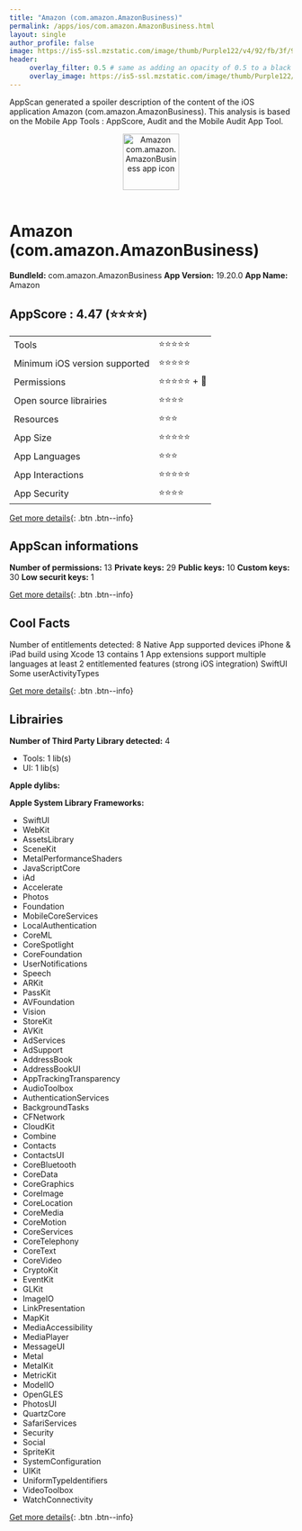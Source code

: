 ```yaml
---
title: "Amazon (com.amazon.AmazonBusiness)"
permalink: /apps/ios/com.amazon.AmazonBusiness.html
layout: single
author_profile: false
image: https://is5-ssl.mzstatic.com/image/thumb/Purple122/v4/92/fb/3f/92fb3fff-33bb-568e-1d55-9b42eb0b166e/AppIconBusiness-0-0-1x_U007emarketing-0-7-0-sRGB-0-85-220.png/512x512bb.jpg
header: 
     overlay_filter: 0.5 # same as adding an opacity of 0.5 to a black background
     overlay_image: https://is5-ssl.mzstatic.com/image/thumb/Purple122/v4/92/fb/3f/92fb3fff-33bb-568e-1d55-9b42eb0b166e/AppIconBusiness-0-0-1x_U007emarketing-0-7-0-sRGB-0-85-220.png/512x512bb.jpg
---
```

AppScan generated a spoiler description of the content of the iOS application Amazon (com.amazon.AmazonBusiness). This analysis is based on the Mobile App Tools : AppScore, Audit and the Mobile Audit App Tool.

  
  
<div style="text-align: center;"><img src="https://is5-ssl.mzstatic.com/image/thumb/Purple122/v4/92/fb/3f/92fb3fff-33bb-568e-1d55-9b42eb0b166e/AppIconBusiness-0-0-1x_U007emarketing-0-7-0-sRGB-0-85-220.png/512x512bb.jpg" width="100" height="100" alt="Amazon com.amazon.AmazonBusiness app icon"></div></br>
  
# Amazon (com.amazon.AmazonBusiness)

**BundleId:** com.amazon.AmazonBusiness
**App Version:** 19.20.0
**App Name:** Amazon


## AppScore : 4.47 (⭐️⭐️⭐️⭐️) 

<table>
<tr><td> Tools </td><td> ⭐️⭐️⭐️⭐️⭐️ </td></tr>
<tr><td> Minimum iOS version supported </td><td> ⭐️⭐️⭐️⭐️⭐️ </td></tr>
<tr><td> Permissions </td><td> ⭐️⭐️⭐️⭐️⭐️ + 🌟 </td></tr>
<tr><td> Open source librairies </td><td> ⭐️⭐️⭐️⭐️ </td></tr>
<tr><td> Resources </td><td> ⭐️⭐️⭐️ </td></tr>
<tr><td> App Size </td><td> ⭐️⭐️⭐️⭐️⭐️ </td></tr>
<tr><td> App Languages </td><td> ⭐️⭐️⭐️ </td></tr>
<tr><td> App Interactions </td><td> ⭐️⭐️⭐️⭐️⭐️ </td></tr>
<tr><td> App Security </td><td> ⭐️⭐️⭐️⭐️ </td></tr>
</table>

[Get more details](/pricing.html){: .btn .btn--info}  
  
## AppScan informations 

**Number of permissions:** 13
**Private keys:** 29
**Public keys:** 10
**Custom keys:** 30
**Low securit keys:** 1
  
[Get more details](/pricing.html){: .btn .btn--info}

## Cool Facts

Number of entitlements detected: 8
Native App
supported devices iPhone & iPad
build using Xcode 13
contains 1 App extensions
support multiple languages
at least 2 entitlemented features (strong iOS integration)
SwiftUI
Some userActivityTypes
  
[Get more details](/pricing.html){: .btn .btn--info}

## Librairies 
**Number of Third Party Library detected:** 4
- Tools: 1 lib(s)
- UI: 1 lib(s)

**Apple dylibs:**


**Apple System Library Frameworks:**
- SwiftUI
- WebKit
- AssetsLibrary
- SceneKit
- MetalPerformanceShaders
- JavaScriptCore
- iAd
- Accelerate
- Photos
- Foundation
- MobileCoreServices
- LocalAuthentication
- CoreML
- CoreSpotlight
- CoreFoundation
- UserNotifications
- Speech
- ARKit
- PassKit
- AVFoundation
- Vision
- StoreKit
- AVKit
- AdServices
- AdSupport
- AddressBook
- AddressBookUI
- AppTrackingTransparency
- AudioToolbox
- AuthenticationServices
- BackgroundTasks
- CFNetwork
- CloudKit
- Combine
- Contacts
- ContactsUI
- CoreBluetooth
- CoreData
- CoreGraphics
- CoreImage
- CoreLocation
- CoreMedia
- CoreMotion
- CoreServices
- CoreTelephony
- CoreText
- CoreVideo
- CryptoKit
- EventKit
- GLKit
- ImageIO
- LinkPresentation
- MapKit
- MediaAccessibility
- MediaPlayer
- MessageUI
- Metal
- MetalKit
- MetricKit
- ModelIO
- OpenGLES
- PhotosUI
- QuartzCore
- SafariServices
- Security
- Social
- SpriteKit
- SystemConfiguration
- UIKit
- UniformTypeIdentifiers
- VideoToolbox
- WatchConnectivity


  
[Get more details](/pricing.html){: .btn .btn--info}

